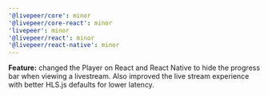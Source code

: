 ```yaml
---
'@livepeer/core': minor
'@livepeer/core-react': minor
'livepeer': minor
'@livepeer/react': minor
'@livepeer/react-native': minor
---
```


**Feature:** changed the Player on React and React Native to hide the progress bar when viewing a livestream. Also improved the live stream experience with better HLS.js defaults for lower latency.
